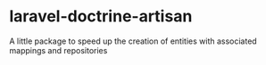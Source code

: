 # laravel-doctrine-artisan
A little package to speed up the creation of entities with associated mappings and repositories
